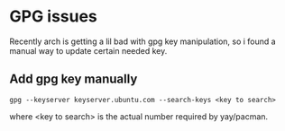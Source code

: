 # GPG issues

Recently arch is getting a lil bad with gpg key manipulation, so i found a
manual way to update certain needed key.

## Add gpg key manually

`gpg --keyserver keyserver.ubuntu.com --search-keys <key to search>`

where \<key to search\> is the actual number required by yay/pacman.
